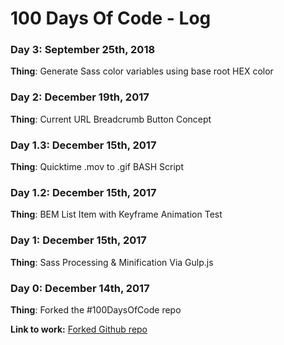 # 100 Days Of Code - Log

### Day 3: September 25th, 2018

**Thing**: Generate Sass color variables using base root HEX color 

### Day 2: December 19th, 2017

**Thing**: Current URL Breadcrumb Button Concept

### Day 1.3: December 15th, 2017

**Thing**: Quicktime .mov to .gif BASH Script

### Day 1.2: December 15th, 2017

**Thing**: BEM List Item with Keyframe Animation Test

### Day 1: December 15th, 2017

**Thing**: Sass Processing & Minification Via Gulp.js

### Day 0: December 14th, 2017

**Thing**: Forked the #100DaysOfCode repo

**Link to work:** [Forked Github repo](https://github.com/ciccarone/100-days-of-code)

